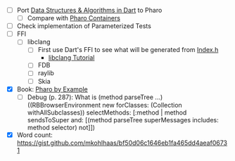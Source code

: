 - [ ] Port [Data Structures & Algorithms in Dart](https://www.kodeco.com/books/data-structures-algorithms-in-dart/v2.0) to Pharo
  - [ ] Compare with [Pharo Containers](https://github.com/pharo-containers)
- [ ] Check implementation of Parameterized Tests
- [ ] FFI
    - [ ] libclang
        - [ ] First use Dart's FFI to see what will be generated from [Index.h](https://github.com/llvm/llvm-project/blob/main/clang/include/clang-c/Index.h)
            - [libclang Tutorial](https://clang.llvm.org/docs/LibClang.html)
        - [ ] FDB
        - [ ] raylib
        - [ ] Skia
- [x] Book: [Pharo by Example](https://github.com/SquareBracketAssociates/NewPharoByExample9/releases/download/latest/PharoByExample9-wip.pdf)
    - [ ] Debug (p. 287): What is (method parseTree ...)
          ((RBBrowserEnvironment new forClasses: (Collection withAllSubclasses))
            selectMethods: [:method |
            method sendsToSuper
            and: [(method parseTree superMessages includes: method selector)
            not]])
- [x] Word count: https://gist.github.com/mkohlhaas/bf50d06c1646eb1fa465dd4aeaf06731
